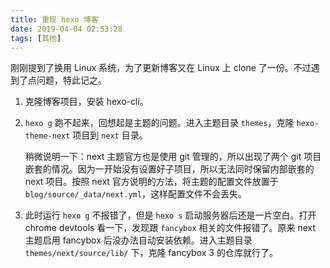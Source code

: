 ```yaml
---
title: 重现 hexo 博客
date: 2019-04-04 02:53:28
tags: [其他]
---
```


刚刚提到了换用 Linux 系统，为了更新博客又在 Linux 上 clone 了一份。不过遇到了点问题，特此记之。

1. 克隆博客项目，安装 hexo-cli。

2. `hexo g` 跑不起来，回想起是主题的问题。进入主题目录 `themes`，克隆 `hexo-theme-next` 项目到 `next` 目录。

   稍微说明一下：next 主题官方也是使用 git 管理的，所以出现了两个 git 项目嵌套的情况。因为一开始没有设置好子项目，所以无法同时保留内部嵌套的 next 项目。按照 next 官方说明的方法，将主题的配置文件放置于 `blog/source/_data/next.yml`，这样配置文件不会丢失。

3. 此时运行 `hexo g` 不报错了，但是 `hexo s` 启动服务器后还是一片空白。打开 chrome devtools 看一下，发现跟 `fancybox` 相关的文件报错了。原来 next 主题启用 fancybox 后没办法自动安装依赖。进入主题目录 `themes/next/source/lib/` 下，克隆 fancybox 3 的仓库就行了。